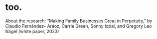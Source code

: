 # too.

About the research: “Making Family Businesses Great in Perpetuity,” by Claudio Fernández- Aráoz, Carrie Green, Sonny Iqbal, and Gregory Leo Nagel (white paper, 2023)